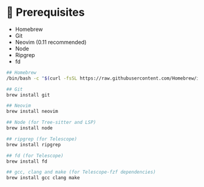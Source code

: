 # 🧰 Prerequisites

- Homebrew
- Git
- Neovim (0.11 recommended)
- Node
- Ripgrep
- fd

```bash
## Homebrew
/bin/bash -c "$(curl -fsSL https://raw.githubusercontent.com/Homebrew/install/HEAD/install.sh)"

## Git
brew install git

## Neovim
brew install neovim

## Node (for Tree-sitter and LSP)
brew install node

## ripgrep (for Telescope)
brew install ripgrep

## fd (for Telescope)
brew install fd

## gcc, clang and make (for Telescope-fzf dependencies)
brew install gcc clang make
